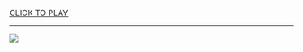 
<a href="https://premium76.site?title=speedrun_games_unblocked&ref=13M">CLICK TO PLAY</a></h3>
<hr>

<a href="https://premium76.site?title=speedrun_games_unblocked&ref=13M"><img src="https://clearcache.store/games.png"></a>


